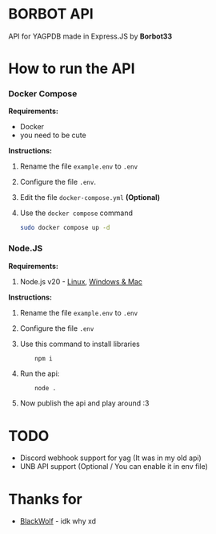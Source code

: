# BORBOT API

API for YAGPDB made in Express.JS by **Borbot33**

# How to run the API

### Docker Compose

**Requirements:**
- Docker
- you need to be cute

**Instructions:**
1. Rename the file `example.env` to `.env`
2. Configure the file `.env`.
3. Edit the file `docker-compose.yml` **(Optional)**
4. Use the `docker compose` command
   
    ```bash
    sudo docker compose up -d
    ```

### Node.JS

**Requirements:**
1. Node.js v20 - [Linux](https://github.com/nodesource/distributions), [Windows & Mac](https://nodejs.org/)

**Instructions:**
1. Rename the file `example.env` to `.env`
2. Configure the file `.env`
3. Use this command to install libraries
   
    ```bash
        npm i
    ```
4. Run the api:
   
    ```
        node .
    ```
5. Now publish the api and play around :3

# TODO

- Discord webhook support for yag (It was in my old api)
- UNB API support (Optional / You can enable it in env file)
   
# Thanks for

- [BlackWolf](https://github.com/BlackWolfWoof) - idk why xd
